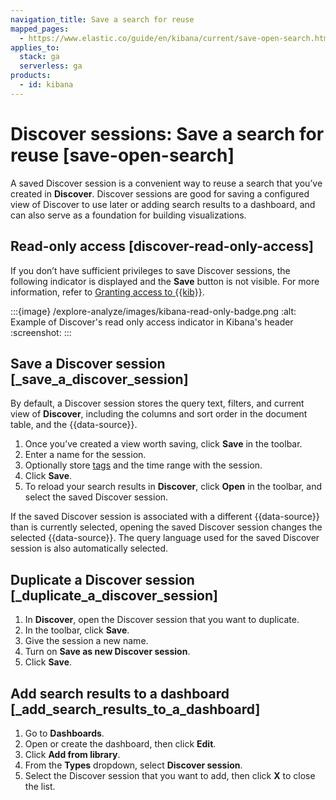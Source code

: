 ```yaml
---
navigation_title: Save a search for reuse
mapped_pages:
  - https://www.elastic.co/guide/en/kibana/current/save-open-search.html
applies_to:
  stack: ga
  serverless: ga
products:
  - id: kibana
---
```


# Discover sessions: Save a search for reuse [save-open-search]

A saved Discover session is a convenient way to reuse a search that you’ve created in **Discover**. Discover sessions are good for saving a configured view of Discover to use later or adding search results to a dashboard, and can also serve as a foundation for building visualizations.


## Read-only access [discover-read-only-access]

If you don’t have sufficient privileges to save Discover sessions, the following indicator is displayed and the **Save** button is not visible. For more information, refer to [Granting access to {{kib}}](elasticsearch://reference/elasticsearch/roles.md).

:::{image} /explore-analyze/images/kibana-read-only-badge.png
:alt: Example of Discover's read only access indicator in Kibana's header
:screenshot:
:::


## Save a Discover session [_save_a_discover_session]

By default, a Discover session stores the query text, filters, and current view of **Discover**, including the columns and sort order in the document table, and the {{data-source}}.

1. Once you’ve created a view worth saving, click **Save** in the toolbar.
2. Enter a name for the session.
3. Optionally store [tags](../find-and-organize/tags.md) and the time range with the session.
4. Click **Save**.
5. To reload your search results in **Discover**, click **Open** in the toolbar, and select the saved Discover session.

If the saved Discover session is associated with a different {{data-source}} than is currently selected, opening the saved Discover session changes the selected {{data-source}}. The query language used for the saved Discover session is also automatically selected.



## Duplicate a Discover session [_duplicate_a_discover_session]

1. In **Discover**, open the Discover session that you want to duplicate.
2. In the toolbar, click **Save**.
3. Give the session a new name.
4. Turn on **Save as new Discover session**.
5. Click **Save**.


## Add search results to a dashboard [_add_search_results_to_a_dashboard]

1. Go to **Dashboards**.
2. Open or create the dashboard, then click **Edit**.
3. Click **Add from library**.
4. From the **Types** dropdown, select **Discover session**.
5. Select the Discover session that you want to add, then click **X** to close the list.
